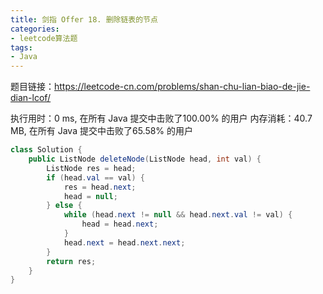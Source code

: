 ```yaml
---
title: 剑指 Offer 18. 删除链表的节点
categories:
- leetcode算法题
tags:
- Java
--- 
```


题目链接：https://leetcode-cn.com/problems/shan-chu-lian-biao-de-jie-dian-lcof/

执行用时：0 ms, 在所有 Java 提交中击败了100.00% 的用户
内存消耗：40.7 MB, 在所有 Java 提交中击败了65.58% 的用户


``` java
class Solution {
    public ListNode deleteNode(ListNode head, int val) {
        ListNode res = head;
        if (head.val == val) {
            res = head.next;
            head = null;
        } else {
            while (head.next != null && head.next.val != val) {
                head = head.next;
            }
            head.next = head.next.next;
        }
        return res;
    }
}

```